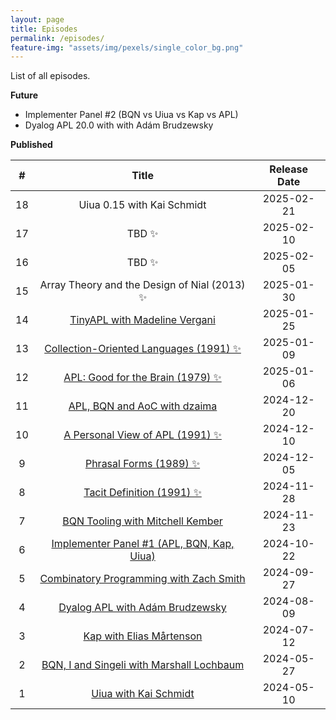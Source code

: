 ```yaml
---
layout: page
title: Episodes
permalink: /episodes/
feature-img: "assets/img/pexels/single_color_bg.png"
---
```


List of all episodes.

**Future**

- Implementer Panel #2 (BQN vs Uiua vs Kap vs APL)
- Dyalog APL 20.0 with with Adám Brudzewsky

**Published**

|   #   |                                             Title                                             | Release Date |
| :---: | :-------------------------------------------------------------------------------------------: | :----------: |
|  18   |                                  Uiua 0.15 with Kai Schmidt                                   |  2025-02-21  |
|  17   |                                             TBD ✨                                             |  2025-02-10  |
|  16   |                                             TBD ✨                                             |  2025-02-05  |
|  15   |                         Array Theory and the Design of Nial (2013) ✨                          |  2025-01-30  |
|  14   |       [TinyAPL with Madeline Vergani](https://tacittalk.com/2025/01/25/Episode-14.html)       |  2025-01-25  |
|  13   |  [Collection-Oriented Languages (1991) ✨](https://tacittalk.com/2025/01/09/Episode-13.html)   |  2025-01-09  |
|  12   |     [APL: Good for the Brain (1979) ✨](https://tacittalk.com/2025/01/06/Episode-12.html)      |  2025-01-06  |
|  11   |       [APL, BQN and AoC with dzaima](https://tacittalk.com/2024/12/20/Episode-11.html)        |  2024-12-20  |
|  10   |      [A Personal View of APL (1991) ✨](https://tacittalk.com/2024/12/10/Episode-10.html)      |  2024-12-10  |
|   9   |           [Phrasal Forms (1989) ✨](https://tacittalk.com/2024/12/05/Episode-9.html)           |  2024-12-05  |
|   8   |         [Tacit Definition (1991) ✨](https://tacittalk.com/2024/11/28/Episode-8.html)          |  2024-11-28  |
|   7   |      [BQN Tooling with Mitchell Kember](https://tacittalk.com/2024/11/23/Episode-7.html)      |  2024-11-23  |
|   6   | [Implementer Panel #1 (APL, BQN, Kap, Uiua)](https://tacittalk.com/2024/10/22/Episode-6.html) |  2024-10-22  |
|   5   |  [Combinatory Programming with Zach Smith](https://tacittalk.com/2024/09/27/Episode-5.html)   |  2024-09-27  |
|   4   |      [Dyalog APL with Adám Brudzewsky](https://tacittalk.com/2024/08/09/Episode-4.html)       |  2024-08-09  |
|   3   |          [Kap with Elias Mårtenson](https://tacittalk.com/2024/07/12/Episode-3.html)          |  2024-07-12  |
|   2   | [BQN, I and Singeli with Marshall Lochbaum](https://tacittalk.com/2024/05/27/Episode-2.html)  |  2024-05-27  |
|   1   |           [Uiua with Kai Schmidt](https://tacittalk.com/2024/05/10/Episode-1.html)            |  2024-05-10  |
